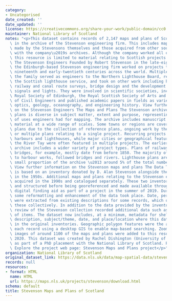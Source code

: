 ```yaml
---
category:
- Uncategorised
date_created: ''
date_updated: ''
license: https://creativecommons.org/share-your-work/public-domain/cc0
maintainer: National Library of Scotland
notes: "<p>This dataset contains records of 2,147 maps and plans of Scotland held\
  \ in the archive of the Stevenson engineering firm. This includes maps and plans\
  \ made by the Stevensons themselves and those acquired from other sources and held\
  \ with the company\u2019s archives. Although the company worked all over the world,\
  \ this resource is limited to material relating to Scottish projects and places.\
  \ The Stevenson Engineers Founded by Robert Stevenson in the late-eighteenth century,\
  \ the Edinburgh-based Stevenson engineering firm worked on projects throughout the\
  \ nineteenth and early-twentieth centuries across the world. Multiple members of\
  \ the family served as engineers to the Northern Lighthouse Board, responsible for\
  \ the Scottish lighthouse service, and took on other work including harbour improvements,\
  \ railway and canal route surveys, bridge design and the development of lenses,\
  \ signals and lights. They were involved in scientific societies, including the\
  \ Royal Society of Edinburgh, the Royal Scottish Society of Arts and the Institution\
  \ of Civil Engineers and published academic papers in fields as varied as meteorology,\
  \ optics, geology, oceanography, and engineering history. View further information\
  \ on the Stevenson Engineers The Maps and Plans The Stevenson archive of maps and\
  \ plans is diverse in subject matter, extent and purpose, representing the variety\
  \ of uses engineers had for mapping. The archive includes manuscript and printed\
  \ material at a wide range of scales. Some towns or regions are covered by multiple\
  \ plans due to the collection of reference plans, ongoing work by the Stevensons\
  \ or multiple plans relating to a single project. Recurring projects tended to include\
  \ harbours and lighthouses, while major cities or geographical features such as\
  \ the River Tay were often featured in multiple projects. The earlier part of the\
  \ archive includes a wider variety of project types. Plans of railways, roads and\
  \ bridges, for example, mostly date from before 1850. The majority of records relate\
  \ to harbour works, followed bridges and rivers. Lighthouse plans are a relatively\
  \ small proportion of the archive \u2013 around 5% of the total number of records.\
  \ View further information on the Stevenson maps and plans The Data This dataset\
  \ is based on an inventory donated by D. Alan Stevenson alongside the maps and plans\
  \ in the 1950s. Additional maps and plans relating to the Stevenson engineers were\
  \ acquired in the 1990s and catalogued separately. These two inventories were combined\
  \ and structured before being georeferenced and made available through a map-based\
  \ digital finding aid as part of a project in the summer of 2019. During this project,\
  \ some reformatting and enhancement of the data took place. Date, person, and subject\
  \ were extracted from existing descriptions for some records, which often mentioned\
  \ these collectively. In addition to the data provided by the inventories, a conservation\
  \ review of the Stevenson collection recorded additional data such as size and medium\
  \ of items. The dataset now includes, at a minimum, metadata for shelfmark, item\
  \ description, subject/theme, date, and place/location where this data was included\
  \ in the original inventories. Geographic polygon features were the assigned to\
  \ each record using a desktop GIS to enable map-based searching. Zoomable digitised\
  \ images of around 1100 of the maps and plans were added to this resource in November\
  \ 2020. This dataset was created by Rachel Dishington (University of Edinburgh)\
  \ as part of a PhD placement with the National Library of Scotland. Related links\
  \ Explore the project web page: Stevenson Maps and Plans project</p>"
organization: National Library of Scotland
original_dataset_link: https://data.nls.uk/data/map-spatial-data/stevenson-maps-and-plans/
records: null
resources:
- format: HTML
  name: HTML
  url: https://maps.nls.uk/projects/stevenson/download.html
schema: default
title: Stevenson Maps and Plans of Scotland
---
```

